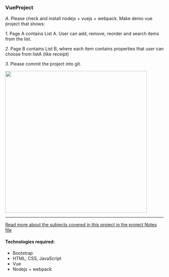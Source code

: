 ### VueProject

_A._ Please check and install nodejs + vuejs + webpack.
Make demo vue project that shows:

_1._ Page A contains List A. User can add, remove, reorder and search items from the list.

_2._ Page B contains List B, where each item contains properties that user can choose from listA (like receipt)

_3._ Please commit the project into git.

<img src="images/changed-to-single-page-app.png" width="450">

---

[Read more about the subjects covered in this project in the project Notes file](https://github.com/deyanp19/vueP1/blob/master/my-p/src/assets/tasks)

#### Technologies required:

- Bootstrap
- HTML, CSS, JavaScript
- Vue
- Nodejs + webpack
